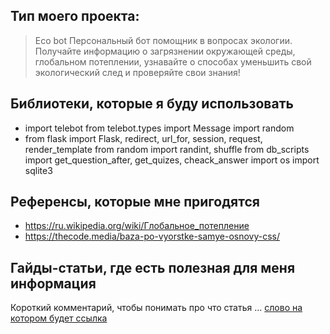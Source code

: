## Тип моего проекта:
> Eco bot
Персональный бот помощник  в вопросах экологии. Получайте информацию о загрязнении окружающей среды, глобальном потеплении, узнавайте о способах уменьшить свой экологический след и проверяйте свои знания!

## Библиотеки, которые я буду использовать
-   import telebot
    from telebot.types import Message
    import random
-   from flask import Flask, redirect, url_for, session, request, render_template
    from random import randint, shuffle
    from db_scripts import get_question_after, get_quizes, cheack_answer
    import os
    import sqlite3
## Референсы, которые мне пригодятся
- https://ru.wikipedia.org/wiki/Глобальное_потепление
- https://thecode.media/baza-po-vyorstke-samye-osnovy-css/

## Гайды-статьи, где есть полезная для меня информация
Короткий комментарий, чтобы понимать про что статья ... [слово на котором будет ссылка](https://ru.wikipedia.org/wiki/Глобальное_потепление)